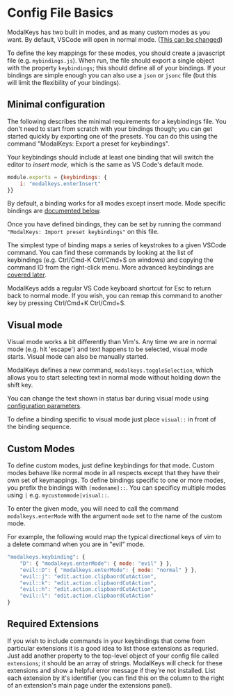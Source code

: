 # Config File Basics

ModalKeys has two built in modes, and as many custom modes as you want. By default, VSCode will open in normal mode. ([This can be changed](./config.html#start-in-normal-mode))

To define the key mappings for these modes, you should create a javascript file
(e.g. `mybindings.js`). When run, the file should export a single object with
the property `keybindings`; this should define all of your bindings. If
your bindings are simple enough you can also use a `json` or `jsonc` file (but
this will limit the flexibility of your bindings).

## Minimal configuration

The following describes the minimal requirements for a keybindings file. You
don't need to start from scratch with your bindings though; you can get started
quickly by exporting one of the presets. You can do this using the command
"ModalKeys: Export a preset for keybindings".

Your keybindings should include at least one binding that will switch
the editor to *insert mode*, which is the same as VS Code's default mode.
```js
module.exports = {keybindings: {
    i: "modalkeys.enterInsert"
}}
```
By default, a binding works for all modes except insert mode. Mode specific bindings are [documented below](#custom-modes).

Once you have defined bindings, they can be set by running the command
`"ModalKeys: Import preset keybindings"` on this file.  

The simplest type of binding maps a series of keystrokes to a given VSCode
command. You can find these commands by looking at the list of keybindings (e.g.
<key>Ctrl/Cmd</key>-<key>K</key> <key>Ctrl/Cmd</key>+<key>S</key> on windows) and copying the command ID from the right-click
menu. More advanced keybindings are [covered later](./key_forms.html).

ModalKeys adds a regular VS Code keyboard shortcut for <key>Esc</key> to return back to
normal mode. If you wish, you can remap this command to another key by
pressing <key>Ctrl/Cmd</key>+<key>K</key> <key>Ctrl/Cmd</key>+<key>S</key>.

## Visual mode

Visual mode works a bit differently than Vim's. Any time we are in normal mode
(e.g. hit 'escape') and text happens to be selected, visual mode starts. Visual
mode can also be manually started.

ModalKeys defines a new command, `modalkeys.toggleSelection`, which allows you
to start selecting text in normal mode without holding down the shift key.

You can change the text shown in status bar during visual mode using
[configuration parameters](./config.html#changing-status-bar).

To define a binding specific to visual mode just place `visual::` in front of the binding sequence.

## Custom Modes

To define custom modes, just define keybindings for that mode. Custom modes
behave like normal mode in all respects except that they have their own set of
keymappings. To define bindings specific to one or more modes, you prefix the
bindings with `[modename]::`. You can specificy multiple modes using `|` e.g.
`mycustommode|visual::`.

To enter the given mode, you will need to call the command `modalkeys.enterMode`
with the argument `mode` set to the name of the custom mode. 

For example, the following would map the typical directional keys of vim to a delete command
when you are in "evil" mode.

```js
"modalkeys.keybinding": {
    "D": { "modalkeys.enterMode": { mode: "evil" } },
    "evil::D": { "modalkeys.enterMode": { mode: "normal" } },
    "evil::j": "edit.action.clipbaordCutAction",
    "evil::k": "edit.action.clipbaordCutAction",
    "evil::h": "edit.action.clipbaordCutAction",
    "evil::l": "edit.action.clipbaordCutAction"
}
```

## Required Extensions

If you wish to include commands in your keybindings that come from particular extensions it is a good idea to list those extensions as requried. Just add another property to the top-level object of your config file called `extensions`; it should be an array of strings. ModalKeys will check for these extensions and show a helpful error message if they're not installed. List each extension by it's identifier (you can find this on the column to the right of an extension's main page under the extensions panel).